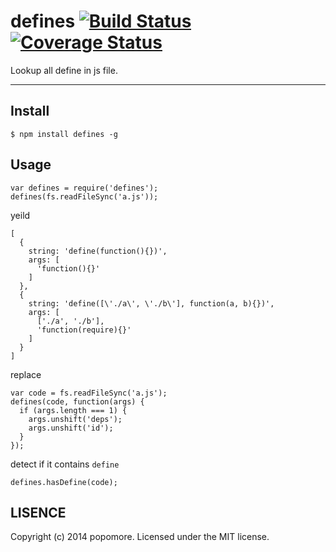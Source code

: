 # defines [![Build Status](https://travis-ci.org/popomore/defines.png?branch=master)](https://travis-ci.org/popomore/defines) [![Coverage Status](https://coveralls.io/repos/popomore/defines/badge.png?branch=master)](https://coveralls.io/r/popomore/defines?branch=master) 

Lookup all define in js file.

---

## Install

```
$ npm install defines -g
```

## Usage

```
var defines = require('defines');
defines(fs.readFileSync('a.js'));
```

yeild

```
[
  {
    string: 'define(function(){})',
    args: [
      'function(){}'
    ]
  },
  {
    string: 'define([\'./a\', \'./b\'], function(a, b){})',
    args: [
      ['./a', './b'],
      'function(require){}'
    ]
  }
]
```

replace

```
var code = fs.readFileSync('a.js');
defines(code, function(args) {
  if (args.length === 1) {
    args.unshift('deps');
    args.unshift('id');
  }
});
```

detect if it contains `define`

```
defines.hasDefine(code);
```

## LISENCE

Copyright (c) 2014 popomore. Licensed under the MIT license.
